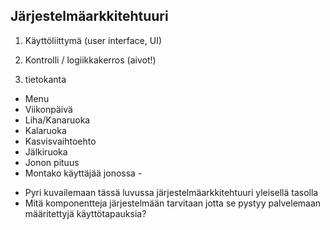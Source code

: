 ##  Järjestelmäarkkitehtuuri

1. Käyttöliittymä (user interface, UI)
        
2. Kontrolli / logiikkakerros (aivot!)

3. tietokanta
- Menu
- Viikonpäivä
- Liha/Kanaruoka
- Kalaruoka
- Kasvisvaihtoehto
- Jälkiruoka
- Jonon pituus
- Montako käyttäjää jonossa
                - 
* Pyri kuvailemaan tässä luvussa järjestelmäarkkitehtuuri yleisellä tasolla
* Mitä komponentteja järjestelmään tarvitaan jotta se pystyy palvelemaan määritettyjä käyttötapauksia?
